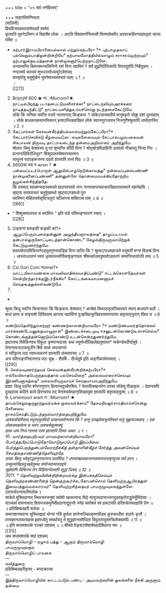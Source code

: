 +++
title = "०५ सर्व-स्नेहित्वम्"

+++
सङ्गतिमणिमाला   
(मालिनी)   
प्रियविजयकथायामेतदर्थे स्वमेवं   
कृतवति भुवनेऽस्मिन् तं विहायैष लोकः । अटति विषयवर्गानित्यसौ विस्मयोक्तीर् अपवरकहिरण्याज्ञातृतां चास्य वक्ति ॥   
* கற்பார்இராமபிரானையல்லால் மற்றும்கற்பரோ ?* புற்பாமுதலாப் புல்லெறும்பாதிஒன்றின்றியே* நற்பாலயோத்தியில்வாழும் சராசரம்முற்றவும்* நற்பாலுக்குஉய்த்தனன் நான்முகனார்பெற்றநாட்டுளே.   
अभ्यस्यन्ति किमन्यमभ्यसिनिनो रामं विना स्वामिनं ? सर्वं क्षुद्रपिपीलिकादि विसरद्दूर्वादि निर्हेतुकम् । नन्दत्सर्व चराचरं शुभधरायोध्यापुरेऽवेशयद्   
यस्सृष्टेषु चतुर्मुखेन भुवनेष्वच्चस्वभावं पदम् ॥ 1 ॥   
।   
[[27]]  
2. Brijmjयां 600 ♚ नाাMurrom?★   
நாட்டில்பிறந்து படாதனபட்டுமனிசர்க்கா* நாட்டைநலியும்அரக்கரை நாடித்தடிந்திட்டு* நாட்டையளித்துஉய்யச்செய்து நடந்தமைகேட்டுமே.   
लोके किं जनिता भवन्ति परतो नारायणात् किङ्कराः ? लोकेऽत्राप्यवतीर्य मानुषकृते सोढ्ढा दशां दुस्सहाम् । लोके बाधकराक्षसानभिसरन् हत्वाऽभिरक्ष्याखिलं लोकं स्वाननुरञ्जयन् निजगुणैश्श्रुत्वापि धामोद्गतिम् ॥ 2 ॥   
3. கேட்பார்கள் கேசவன்கீர்த்தியல்லால்மற்றும்கேட்பரோ?*   
கேட்பார்செவிசுடு கீழ்மைவ()ைசவுகளேவையும் சேட்பால்பழம்பகைவன் சிசுபாலன் திருவடி தாட்பாலடைந்த தன்மைஅறிவாரை அறிந்துமே.   
श्रोतारः किमु केशवस्य तु परं शृण्वन्ति कीर्ति विना ? श्रोतृश्रोत्रविदाहिनीः प्रलपतो नीचास्तु निन्दा गिरः । प्रत्नानादिविरोधिभूत* शिशुपालस्येश्वरस्यात्मनः   
सायुज्यं पदपङ्कजस्य ददतो ज्ञात्वापि तत्त्वं विदः ॥ 3 ॥   
4. 5600यां भयं न wron ? ★   
பன்மைப்படர்பொருள் ஆதுமில்பாழ்நெடுங்காலத்து* நன்மைப்புனல்பண்ணி நான்முகனைப்பண்ணி* தன்னுள்ளே தொன்மைமயக்கியதோற்றிய சூழல்கள்சிந்தித்தே.   
किं तस्मात् स्वयमन्यदास्यमयते ज्ञातस्वभावो जनः नानाव्याप्तचराचराखिललयस्थाने महानेहसि ।   
सृष्ट्वा श्लाघ्यजलं चतुर्मुखमथो सृष्ट्वाऽण्डमध्ये पुरा   
स्वस्मिन् मोहितसर्वसृष्टिचतुरां सञ्चिन्त्य शक्तिञ्च ताम् ॥ 4 ॥   
[[66]]  
* " शिशुसम्पालस्य च स्वामिनः " इति पाठे यतिभङ्गवारणं स्यात् ।   
[[28]]  
5. Gङ्कनां बलङ्की कङ्की कां?*   
ஆழப்பெரும்புனல்தன்னுள் அழுந்தியஞாலத்தை* தாழப்படாமல் தன்பால்ஒருகோட்டிடைத்தான்கொண்ட* கேழல்திருவுருவாயிற்றுக் கேட்டுமுணர்ந்துமே.   
श्लाघ्योपायविचिन्तनेऽद्भुतगुणस्याङ्घ्रिं विना यान्ति किं ? श्रुत्वाऽगाधमहाजले वसुमतीं मग्नां विलम्बं विना । ध्वस्ताधःपतनं स्वयं धृतवतस्स्वीयैकशृङ्गाग्रतः श्रीमत्कोलवपुष्मतोऽवतरणं सम्यग्विचार्याऽपि ताम् ॥ 5 ॥   
6. Csi Gori Com नòmw?*   
வாட்டமிலாவண்கை மாவலிவாதிக்கவாதிப்புண்டு* ஈட்டங்கொள்தேவர்கள் சென்றிரந்தார்க்குஇடர்நீக்கிய* கோட்டங்கைவாமனனாய்ச் செய்தகூத்துக்கள்கண்டுமே.   
7.   
*   
श्रुत्वा किन्नु भवन्ति चिन्तनपराः किं किङ्कराः केशवात् ? अन्येषां स्थिरदातृताञ्चितकरे स्वान् बाधमाने बलौ । बाधां प्राप्य च सङ्घशो दिविषदाम् आगत्य रक्षार्थिनां दुःखच्छित्कुचिहस्तवामनतया क्लृप्ताद्भुतान् वीक्ष्य च ॥ 6 ॥   
கண்டும்தெளிந்தும்கற்றார் கண்ணற்காளன்றியாவரோ ?* வண்டுண்மலர்த்தொங்கல் மார்க்கண்டேயனுக்குவாழுநாள்* இண்டைச்சடைமுடி ஈசனுடன்கொண்டுஉசாச்செல்ல*   
கொண்டங்குத்தன்னொடும்கொண்டு உடன்சென்றதுணர்ந்துமே.   
द्रष्टारश्च विवेकिनश्च विबुधाः कृष्णान्यदासाः कथं स्युर्माध्वीलिहलेह्यपुष्पसर* मार्कण्डेयदीर्घायुषे ।   
तेनानल्पजटाकमूर्धनि शिवे साकं लपत्यागते   
तं स्वीकृत्य तदा स्वमध्यकरणं ज्ञात्वापि संस्थापनम् ॥ 7 ॥   
अत्र यतिभङ्गनिवारणाय पाठः युक् - शैवर्षि - दीधोदुषे इति अङ्गीकार्यस्स्यात् ।   
[[29]]  
8. செல்லவுணர்ந்தவர் செல்வன்தன்சீரன்றிக்கற்பரோ?*   
எல்லையிலாதபெருந்தவத்தால் பலசெய்மிறை* அல்லலமரரைச்செய்யும் இரணியனாகத்தை* மல்லலரியுருவாய்ச் செய்தமாயம்அறிந்துமே.   
प्राज्ञाः किन्नु पठन्ति शोभनगुणान् हित्वान्यदुच्चैरश्रियः ? वेलातीतमहत्तरेण तपसा लोकेषु पीडाकृतः । देवानामपि दुःखदस्य कठिने काये हिरण्यस्य तद् येनाश्चर्यमहानृसिम्हवपुषा ज्ञात्वापि क्लृप्ताद्भुतम् ॥ 8 ॥   
9. Lorwmouri wwñ नাMurrom? ★   
தாயம்செறும்ஒருநூற்றுவர்மங்க ஒரைவர்க்காய்* தேசமறியஓர்சாரதியாய்ச்சென்று சேனையை   
நாசம்செய்திட்டு*நடந்தநல்வார்த்தையறிந்துமே.   
आश्चर्याचरितात् स्युरद्भुतविदो दासास्ततोन्यस्य किं ? हन्तुं दायहृदेकभूपतिशतं पातुं सुहृत्पञ्चकम् । एकं लोकसमक्षमेत्य च भवन् आश्चर्यसूतश्चमूं   
हत्वा धाम निजं गतस्य परमं ज्ञात्वापि दिव्याः कथाः ॥ १ ।   
10. *வார்த்தையறிபவர் மாயவற்காளன்றியாவரோ?   
போர்த்தபிறப்பொடுநோயொடுமூப்பொடு இறப்பிவை பேர்த்துபெருந்துன்பம்வேரறநீக்கித் தன்தாளின்கீழ்ச் சேர்த்து அவன்செய்யும் சேமத்தைஎண்ணித்தெளிவுற்றே.   
दासाः किन्नु भवेयुरद्धतगुणादन्यत्र वार्ताविदः ? तस्याच्छादकजन्मसामयजरामृत्युञ्च सर्वं हरन् ।   
उन्मूल्याखिलदुःखहेतुमथ संयोज्यात्मपादद्वये   
सुक्षेमाणि विचिन्त्य तेन विहितान्येत्यापि शुद्धां धियम् ॥ 10 ॥   
3011. * தெளிவுற்றுவீவின்றிநின்றவர்க்கு இன்பக்கதிசெய்யும்*   
தெளிவுற்றகண்ணனைத் தென்குருகூர்ச்சடகோபன்சொல்* தெளிவுற்றஆயிரத்துள் இவைபத்தும்வல்லாரவர்* தெளிவுற்றசிந்தையர் பாமருமூவுலகத்துள்ளே.   
(तात्पर्यरत्नावलीश्लोकः )   
साकेते मुक्तिदानात् स्थिरचरजनुषां सर्वशो रक्षकत्वाच् चैद्ये सायुज्यदानाज्जगदुदयकृतेरुद्धृतेर्भूमिदेव्याः । याञ्चार्थं वामनत्वात् शिवभजकमुनेर्मोक्षदानाद्युदन्तैः स्नेहं सर्वाश्रयं स्वं प्रकटयति हरिशचेत्यथाज्ञायि तेन ॥   
॥ प्रतिबिम्बलहरी श्लोकः ॥   
सम्यग्ज्ञानमवाप्य सुस्थिरहृदां भोग्यां गतिं कुर्वता ज्ञानेनाञ्चितकृष्णमीड्य कुरुकाधीशः शठारेः कृतौ । तत्त्वज्ञानलसत्सहस्र इदमध्येतुं समर्थास्तु ते शुद्धज्ञानसमेधिता विपुलतायुक्तत्रिलोक्यामपि ॥ 11 ॥   
॥ इति सप्तमशतके पञ्चमं दशकम् ॥ ॥ श्रीमते वेङ्कटशेषार्यमहादेशिकाय नमः ॥   
[[31]]  
अथ सप्तमशतके षष्ठं दशकम्   
திருவாய்மொழி – ஏழாம் பத்து – ஆறாம் திருவாய்மொழி   
பாமருமூவுலகும்   
திருவாய்மொழிப் பாவகை   
—   
கலித்துறை   
प्रतिबिम्बलहरीवृत्तम् - मन्दाक्रान्ता   
—   
இத்திருவாய்மொழியில் காட்டப்படும் பண்பு - அடியவற்களின் ஓலங்களை நீக்கி அருளும் தன்மை   

